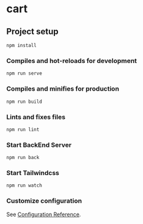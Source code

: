 # cart

## Project setup
```
npm install
```

### Compiles and hot-reloads for development
```
npm run serve
```

### Compiles and minifies for production
```
npm run build
```

### Lints and fixes files
```
npm run lint
```
### Start BackEnd Server
```
npm run back
```
### Start Tailwindcss
```
npm run watch
```

### Customize configuration
See [Configuration Reference](https://cli.vuejs.org/config/).
